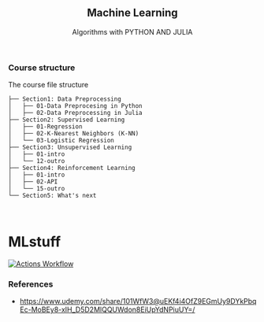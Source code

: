  <p align="center">

 </p>
 
 <h2 align="center"> Machine Learning</h2>

<p align="center"> Algorithms with PYTHON AND JULIA </p>
  


<br>

### Course structure
The course file structure

```
├── Section1: Data Preprocessing
│   ├── 01-Data Preprocesing in Python
│   ├── 02-Data Preprocessing in Julia
├── Section2: Supervised Learning
│   ├── 01-Regression
│   ├── 02-K-Nearest Neighbors (K-NN)
│   └── 03-Logistic Regression
├── Section3: Unsupervised Learning
│   ├── 01-intro
│   └── 12-outro
├── Section4: Reinforcement Learning
│   ├── 01-intro
│   ├── 02-API
│   └── 15-outro
└── Section5: What's next
```

<br>

# MLstuff

[![Actions Workflow](https://github.com/nzeal/MLstuff/actions/workflows/actions.yaml/badge.svg)](https://github.com/nzeal/MLstuff/actions/workflows/actions.yaml)

### References
- https://www.udemy.com/share/101WfW3@uEKf4i4OfZ9EGmUy9DYkPbqEc-MoBEy8-xIH_D5D2MlQQUWdon8EiUpYdNPiuUY=/
